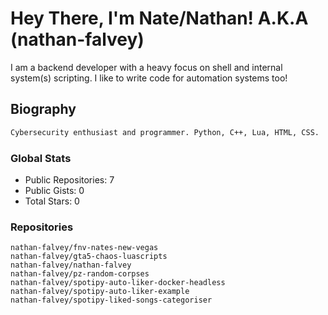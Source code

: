 # Hey There, I'm Nate/Nathan! A.K.A (nathan-falvey)
I am a backend developer with a heavy focus on shell and internal system(s) scripting. I like to write code for automation systems too!
## Biography
```bash
Cybersecurity enthusiast and programmer. Python, C++, Lua, HTML, CSS. 
```
### Global Stats
* Public Repositories: 7
* Public Gists: 0
* Total Stars: 0
### Repositories
```
nathan-falvey/fnv-nates-new-vegas
nathan-falvey/gta5-chaos-luascripts
nathan-falvey/nathan-falvey
nathan-falvey/pz-random-corpses
nathan-falvey/spotipy-auto-liker-docker-headless
nathan-falvey/spotipy-auto-liker-example
nathan-falvey/spotipy-liked-songs-categoriser
```

